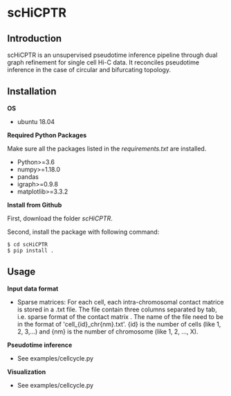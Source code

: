 # scHiCPTR

## Introduction
scHiCPTR is an unsupervised pseudotime inference pipeline through dual graph refinement for single cell Hi-C data. It reconciles pseudotime inference in the case of circular and bifurcating topology.

## Installation

**OS**
- ubuntu 18.04

**Required Python Packages**

Make sure all the packages listed in the *requirements.txt* are installed.

- Python>=3.6
- numpy>=1.18.0
- pandas
- igraph>=0.9.8
- matplotlib>=3.3.2



**Install from Github**

First, download the folder *scHiCPTR*.

Second, install the package with following command:

```
$ cd scHiCPTR
$ pip install .
```


## Usage
**Input data format**

- Sparse matrices: For each cell, each intra-chromosomal contact matrice is stored in a .txt file. The file contain three columns separated by tab, i.e. sparse format of the contact matrix . The name of the file need to be in the format of 'cell_{id}_chr{nm}.txt'. {id} is the number of cells (like 1, 2, 3,...) and {nm} is the number of chromosome (like 1, 2, ..., X).

**Pseudotime inference**
- See examples/cellcycle.py

**Visualization**
- See examples/cellcycle.py
